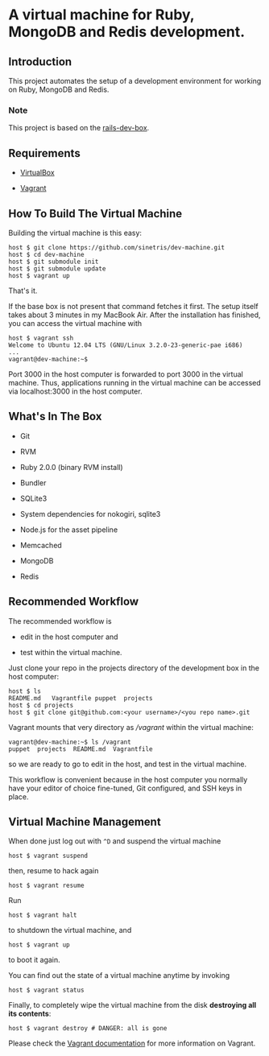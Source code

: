 # A virtual machine for Ruby, MongoDB and Redis development.

## Introduction

This project automates the setup of a development environment for working on Ruby, MongoDB and Redis.

### Note

This project is based on the [rails-dev-box](http://github.com/rails/rails-dev-box).

## Requirements

* [VirtualBox](https://www.virtualbox.org)

* [Vagrant](http://vagrantup.com)

## How To Build The Virtual Machine

Building the virtual machine is this easy:

    host $ git clone https://github.com/sinetris/dev-machine.git
    host $ cd dev-machine
    host $ git submodule init
    host $ git submodule update
    host $ vagrant up

That's it.

If the base box is not present that command fetches it first. The setup itself takes about 3 minutes in my MacBook Air. After the installation has finished, you can access the virtual machine with

    host $ vagrant ssh
    Welcome to Ubuntu 12.04 LTS (GNU/Linux 3.2.0-23-generic-pae i686)
    ...
    vagrant@dev-machine:~$

Port 3000 in the host computer is forwarded to port 3000 in the virtual machine. Thus, applications running in the virtual machine can be accessed via localhost:3000 in the host computer.

## What's In The Box

* Git

* RVM

* Ruby 2.0.0 (binary RVM install)

* Bundler

* SQLite3

* System dependencies for nokogiri, sqlite3

* Node.js for the asset pipeline

* Memcached

* MongoDB

* Redis

## Recommended Workflow

The recommended workflow is

* edit in the host computer and

* test within the virtual machine.

Just clone your repo in the projects directory of the development box in the host computer:

    host $ ls
    README.md   Vagrantfile puppet	projects
    host $ cd projects
    host $ git clone git@github.com:<your username>/<you repo name>.git

Vagrant mounts that very directory as _/vagrant_ within the virtual machine:

    vagrant@dev-machine:~$ ls /vagrant
    puppet  projects  README.md  Vagrantfile

so we are ready to go to edit in the host, and test in the virtual machine.

This workflow is convenient because in the host computer you normally have your editor of choice fine-tuned, Git configured, and SSH keys in place.

## Virtual Machine Management

When done just log out with `^D` and suspend the virtual machine

    host $ vagrant suspend

then, resume to hack again

    host $ vagrant resume

Run

    host $ vagrant halt

to shutdown the virtual machine, and

    host $ vagrant up

to boot it again.

You can find out the state of a virtual machine anytime by invoking

    host $ vagrant status

Finally, to completely wipe the virtual machine from the disk **destroying all its contents**:

    host $ vagrant destroy # DANGER: all is gone

Please check the [Vagrant documentation](http://vagrantup.com/v1/docs/index.html) for more information on Vagrant.

